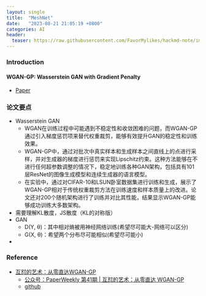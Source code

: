 ```yaml
---
layout: single
title:  "MeshNet"
date:   "2023-08-21 21:05:19 +0800"
categories: AI
header:
  teaser: https://raw.githubusercontent.com/FavorMylikes/hackmd-note/img/img20230820161208.png
---
```


### Introduction

#### WGAN-GP: Wasserstein GAN with Gradient Penalty

- [Paper](https://arxiv.org/abs/1704.00028v3)

### 论文要点

- Wasserstein GAN
  - WGAN在训练过程中可能遇到不稳定性和收敛困难的问题，而WGAN-GP通过引入梯度惩罚项来替代权重裁剪，能够有效提升GAN的稳定性和训练效果。
  - WGAN-GP中，通过对批次中真实样本和生成样本之间直线上的点进行采样，并对生成器的梯度进行惩罚来实现Lipschitz约束。这种方法能够在不进行任何超参数调整的情况下，稳定地训练各种GAN架构，包括具有101层ResNet的图像生成模型和连续生成器的语言模型。
  - 在实验中，通过对CIFAR-10和LSUN卧室数据集进行训练和生成，展示了WGAN-GP相对于传统权重裁剪方法在训练速度和样本质量上的改进。论文还对200个随机架构进行了训练并对比其性能，结果显示WGAN-GP能够成功训练大多数架构。
- 需要理解KL散度，JS散度（KL的对称版）
- GAN
  - D(Y, θ)：其中相对熵被用神经网络训练(希望尽可能大-网络可以区分)
  - G(X, θ)：希望两个分布尽可能相似(希望尽可能小)
- 

### Reference

- [互怼的艺术：从零直达WGAN-GP](https://kexue.fm/archives/4439)
  - [公众号：PaperWeekly 第41期 | 互怼的艺术：从零直达 WGAN-GP](https://mp.weixin.qq.com/s?__biz=MzIwMTc4ODE0Mw==&mid=2247484880&idx=1&sn=4b2e976cc715c9fe2d022ff6923879a8&chksm=96e9da50a19e5346307b54f5ce172e355ccaba890aa157ce50fda68eeaccba6ea05425f6ad76&scene=21#wechat_redirect)
  - [github](https://github.com/bojone/gan/)